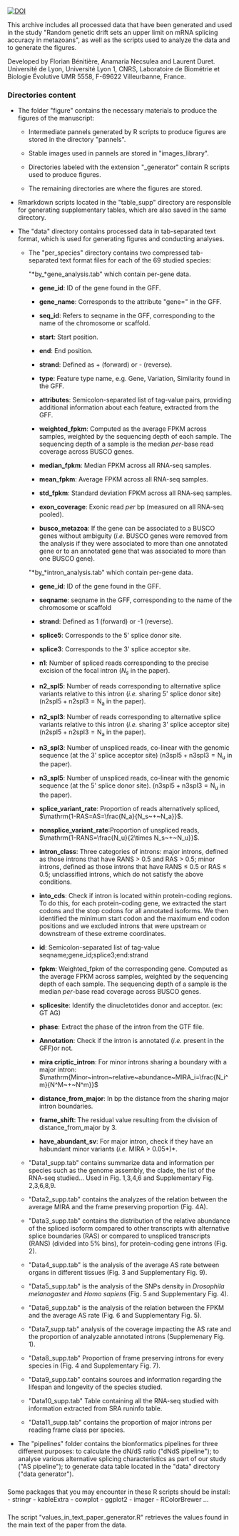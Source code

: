 [![DOI](https://zenodo.org/badge/575819362.svg)](https://zenodo.org/badge/latestdoi/575819362)

This archive includes all processed data that have been generated and
used in the study "Random genetic drift sets an upper limit on mRNA
splicing accuracy in metazoans", as well as the scripts used to analyze
the data and to generate the figures.

Developed by Florian Bénitière, Anamaria Necsulea and Laurent Duret.
Université de Lyon, Université Lyon 1, CNRS, Laboratoire de Biométrie et
Biologie Évolutive UMR 5558, F-69622 Villeurbanne, France.

### Directories content

-   The folder "figure" contains the necessary materials to produce the
    figures of the manuscript:

    -   Intermediate pannels generated by R scripts to produce figures
        are stored in the directory "pannels".

    -   Stable images used in pannels are stored in "images_library".

    -   Directories labeled with the extension "\_generator" contain R
        scripts used to produce figures.

    -   The remaining directories are where the figures are stored.

-   Rmarkdown scripts located in the "table_supp" directory are
    responsible for generating supplementary tables, which are also
    saved in the same directory.

-   The "data" directory contains processed data in tab-separated text
    format, which is used for generating figures and conducting
    analyses.

    -   The "per_species" directory contains two compressed
        tab-separated text format files for each of the 69 studied
        species:

        "*by\_*gene_analysis.tab" which contain per-gene data.

        <div>

        -   **gene_id**: ID of the gene found in the GFF.

        -   **gene_name**: Corresponds to the attribute "gene=" in the
            GFF.

        -   **seq_id**: Refers to seqname in the GFF, corresponding to
            the name of the chromosome or scaffold.

        -   **start**: Start position.

        -   **end**: End position.

        -   **strand**: Defined as + (forward) or - (reverse).

        -   **type**: Feature type name, e.g. Gene, Variation,
            Similarity found in the GFF.

        -   **attributes**: Semicolon-separated list of tag-value pairs,
            providing additional information about each feature,
            extracted from the GFF.

        -   **weighted_fpkm**: Computed as the average FPKM across
            samples, weighted by the sequencing depth of each sample.
            The sequencing depth of a sample is the median *per*-base
            read coverage across BUSCO genes.

        -   **median_fpkm**: Median FPKM across all RNA-seq samples.

        -   **mean_fpkm**: Average FPKM across all RNA-seq samples.

        -   **std_fpkm**: Standard deviation FPKM across all RNA-seq
            samples.

        -   **exon_coverage**: Exonic read *per* bp (measured on all
            RNA-seq pooled).

        -   **busco_metazoa**: If the gene can be associated to a BUSCO
            genes without ambiguity (*i.e.* BUSCO genes were removed
            from the analysis if they were associated to more than one
            annotated gene or to an annotated gene that was associated
            to more than one BUSCO gene).

        </div>

        "*by\_*intron_analysis.tab" which contain per-gene data.

        <div>

        -   **gene_id**: ID of the gene found in the GFF.

        -   **seqname**: seqname in the GFF, corresponding to the name
            of the chromosome or scaffold

        -   **strand**: Defined as 1 (forward) or -1 (reverse).

        -   **splice5**: Corresponds to the 5' splice donor site.

        -   **splice3**: Corresponds to the 3' splice acceptor site.

        -   **n1**: Number of spliced reads corresponding to the precise
            excision of the focal intron ($N_s$ in the paper).

        -   **n2_spl5**: Number of reads corresponding to alternative
            splice variants relative to this intron (*i.e.* sharing 5'
            splice donor site) ($\mathrm{n2spl5+n2spl3=N_a}$ in the
            paper).

        -   **n2_spl3**: Number of reads corresponding to alternative
            splice variants relative to this intron (*i.e.* sharing 3'
            splice acceptor site) ($\mathrm{n2spl5+n2spl3=N_a}$ in the
            paper).

        -   **n3_spl3**: Number of unspliced reads, co-linear with the
            genomic sequence (at the 3' splice acceptor site)
            ($\mathrm{n3spl5+n3spl3=N_u}$ in the paper).

        -   **n3_spl5**: Number of unspliced reads, co-linear with the
            genomic sequence (at the 5' splice donor site).
            ($\mathrm{n3spl5+n3spl3=N_u}$ in the paper).

        -   **splice_variant_rate**: Proportion of reads alternatively
            spliced, $\mathrm{1-RAS=AS=\frac{N_a}{N_s~+~N_a}}$.

        -   **nonsplice_variant_rate**:Proportion of unspliced reads,
            $\mathrm{1-RANS=\frac{N_u}{2\times N_s~+~N_u}}$.

        -   **intron_class**: Three categories of introns: major
            introns, defined as those introns that have RANS $>$ 0.5 and
            RAS $>$ 0.5; minor introns, defined as those introns that
            have RANS $\leq$ 0.5 or RAS $\leq$ 0.5; unclassified
            introns, which do not satisfy the above conditions.

        -   **into_cds**: Check if intron is located within
            protein-coding regions. To do this, for each protein-coding
            gene, we extracted the start codons and the stop codons for
            all annotated isoforms. We then identified the minimum start
            codon and the maximum end codon positions and we excluded
            introns that were upstream or downstream of these extreme
            coordinates.

        -   **id**: Semicolon-separated list of tag-value
            seqname;gene_id;splice3;end:strand

        -   **fpkm**: Weighted_fpkm of the corresponding gene. Computed
            as the average FPKM across samples, weighted by the
            sequencing depth of each sample. The sequencing depth of a
            sample is the median *per*-base read coverage across BUSCO
            genes.

        -   **splicesite**: Identify the dinucletotides donor and
            acceptor. (ex: GT AG)

        -   **phase**: Extract the phase of the intron from the GTF
            file.

        -   **Annotation**: Check if the intron is annotated (*i.e.*
            present in the GFF)or not.

        -   **mira criptic_intron**: For minor introns sharing a
            boundary with a major intron:
            $\mathrm{Minor~intron~relative~abundance~MIRA_i=\frac{N_i^m}{N^M~+~N^m}}$

        -   **distance_from_major**: In bp the distance from the sharing
            major intron boundaries.

        -   **frame_shift**: The residual value resulting from the
            division of distance_from_major by 3.

        -   **have_abundant_sv**: For major intron, check if they have
            an habundant minor variants (*i.e.* MIRA \> 0.05*)*.

        </div>

    -   "Data1_supp.tab" contains summarize data and information per
        species such as the genome assembly, the clade, the list of the
        RNA-seq studied... Used in Fig. 1,3,4,6 and Supplementary Fig.
        2,3,6,8,9.

    -   "Data2_supp.tab" contains the analyzes of the relation between
        the average MIRA and the frame preserving proportion (Fig. 4A).

    -   "Data3_supp.tab" contains the distribution of the relative
        abundance of the spliced isoform compared to other transcripts
        with alternative splice boundaries (RAS) or compared to
        unspliced transcripts (RANS) (divided into 5% bins), for
        protein-coding gene introns (Fig. 2).

    -   "Data4_supp.tab" is the analysis of the average AS rate between
        organs in different tissues (Fig. 3 and Supplementary Fig. 9).

    -   "Data5_supp.tab" is the analysis of the SNPs density in
        *Drosophila melanogaster* and *Homo sapiens* (Fig. 5 and
        Supplementary Fig. 4).

    -   "Data6_supp.tab" is the analysis of the relation between the
        FPKM and the average AS rate (Fig. 6 and Supplementary Fig. 5).

    -   "Data7_supp.tab" analysis of the coverage impacting the AS rate
        and the proportion of analyzable annotated introns (Supplemenary
        Fig. 1).

    -   "Data8_supp.tab" Proportion of frame preserving introns for
        every species in (Fig. 4 and Supplementary Fig. 7).

    -   "Data9_supp.tab" contains sources and information regarding the
        lifespan and longevity of the species studied.

    -   "Data10_supp.tab" Table containing all the RNA-seq studied with
        information extracted from SRA runinfo table.

    -   "Data11_supp.tab" contains the proportion of major introns per
        reading frame class per species.

-   The "pipelines" folder contains the bionformatics pipelines for
    three different purposes: to calculate the dN/dS ratio ("dNdS
    pipeline"); to analyse various alternative splicing characteristics
    as part of our study ("AS pipeline"); to generate data table located
    in the "data" directory ("data generator").

### 

Some packages that you may encounter in these R scripts should be
install: - stringr - kableExtra - cowplot - ggplot2 - imager -
RColorBrewer ...

### 

The script "values_in_text_paper_generator.R" retrieves the values found
in the main text of the paper from the data.
